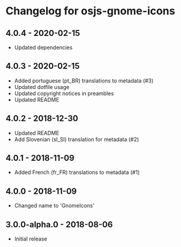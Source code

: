 # Changelog for osjs-gnome-icons

## 4.0.4 - 2020-02-15

* Updated dependencies

## 4.0.3 - 2020-02-15

* Added portuguese (pt_BR) translations to metadata (#3)
* Updated dotfile usage
* Updated copyright notices in preambles
* Updated README

## 4.0.2 - 2018-12-30

* Updated README
* Add Slovenian (sl_SI) translation for metadata (#2)

## 4.0.1 - 2018-11-09

* Added French (fr_FR) translations to metadata (#1)

## 4.0.0 - 2018-11-09

* Changed name to 'GnomeIcons'

## 3.0.0-alpha.0 - 2018-08-06

* Initial release
